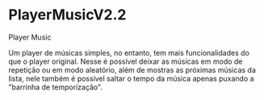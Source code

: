 # PlayerMusicV2.2
Player Music

Um player de músicas simples, no entanto, tem mais funcionalidades do que o player original. Nesse é possível deixar as músicas em modo de repetição ou em modo aleatório, além de mostras as próximas músicas da lista, nele também é possível saltar o tempo da música apenas puxando a "barrinha de temporização".

